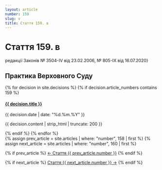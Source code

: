 ```yaml
---
layout: article
number: 159
slug: v
title: Стаття 159. в
---
```


# Стаття 159. в

редакції Законів № 3504-IV від 23.02.2006, № 805-IX від 16.07.2020}

## Практика Верховного Суду

<div class="decisions-container">
{% for decision in site.decisions %}
  {% if decision.article_numbers contains 159 %}
    <div class="decision-item">
      <h4><a href="{{ decision.url }}">{{ decision.title }}</a></h4>
      <p class="decision-date">{{ decision.date | date: "%d.%m.%Y" }}</p>
      <p class="decision-excerpt">{{ decision.content | strip_html | truncate: 200 }}</p>
    </div>
  {% endif %}
{% endfor %}
</div>

<div class="article-navigation">
  {% assign prev_article = site.articles | where: "number", 158 | first %}
  {% assign next_article = site.articles | where: "number", 160 | first %}
  
  {% if prev_article %}
    <a href="{{ prev_article.url }}" class="prev-article">← Стаття {{ prev_article.number }}</a>
  {% endif %}
  
  {% if next_article %}
    <a href="{{ next_article.url }}" class="next-article">Стаття {{ next_article.number }} →</a>
  {% endif %}
</div>
